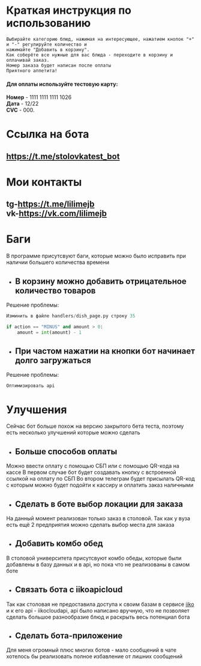 # Краткая инструкция по использованию
```
Выбирайте категорию блюд, нажимая на интересующее, нажатием кнопок "+" и "-" регулируйте количество и
нажимайте "Добавить в корзину".
Как соберёте все нужные для вас блюда - переходите в корзину и оплачивай заказ.
Номер заказа будет написан после оплаты
Приятного аппетита!
```

#### Для оплаты используйте тестовую карту:<br/>
**Номер** - 1111 1111 1111 1026<br/>
**Дата**  - 12/22<br/>
**CVC**   - 000.<br/>

# Ссылка на бота
## https://t.me/stolovkatest_bot <br/>
# Мои контакты 
## tg-https://t.me/lilimejb <br/>vk-https://vk.com/lilimejb<br/> 

# Баги
В программе присутсвуют баги, которые можно было исправить при наличии большего количества времени

  * ## В корзину можно добавить отрицательное количество товаров
Решение проблемы:<br/>
```py
Изминить в файле handlers/dish_page.py строку 35

if action == "MINUS" and amount > 0:
    amount = int(amount) - 1
```
  * ## При частом нажатии на кнопки бот начинает долго загружаться
Решение проблемы:<br/>
```
Оптимизировать api
```

# Улучшения
Сейчас бот больше похож на версию закрытого бета теста, поэтому есть несколько улучшений которые можно сделать

  * ## Больше способов оплаты

Можно ввести оплату с помощью СБП или с помощью QR-кода на кассе
В первом случае бот будет создавать кнопку с встроенной ссылкой на оплату по СБП
Во втором телеграм будет присылать QR-код с которым можно будет подойти к кассиру и оплатить заказ наличными

  * ## Сделать в боте выбор локации для заказа

На данный момент реализован только заказ в столовой.
Так как у вуза есть ещё 2 предприятия можно сделать выбор места для заказа

 * ## Добавить комбо обед

В столовой университета присутсвуют комбо обеды, которые были добавлены
в базу данных и в api, но пока что не реализованы в самом боте

  * ## Связать бота с iikoapicloud

Так как столовая не предоставила доступа к своим базам в сервисе [iiko](https://iiko.ru/) и к его api - iikocloudapi,
api было написано вручную, что не позволяет сделать большое разнообразие блюд и раскрыть весь потенциал бота

  * ## Сделать бота-приложение

Для меня огромный плюс многих ботов - мало сообщений в чате
хотелось бы реализовать полное избавление от лишних сообщений

